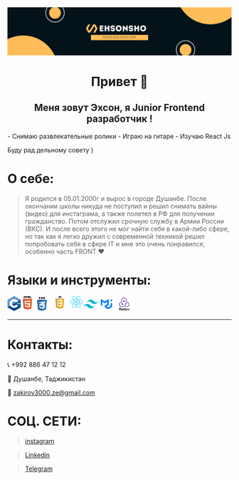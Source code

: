 <img src='./git banner.png'/>
<h1 align="center">
Привет 👋
</h1>
<h2 align="center">
 Меня зовут Эхсон, я Junior Frontend разработчик !
</h2>
- Снимаю развлекательные ролики
- Играю на гитаре
- Изучаю React Js

Буду рад дельному совету )

#

# О себе:

> Я родился в 05.01.2000г
> и вырос в городе Душанбе.
> После окончании школы никуда не поступил и решил снимать вайны (видео) для инстаграма, а также полетел в РФ для получении гражданство. Потом отслужил срочную службу в Армии России (ВКС).
> И после всего этого не мог найти себя в какой-либо сфере, но так как я легко дружил с современной техникой
> решил попробовать себя в сфере IT и мне это очень понравился, особенно часть FRONT ♥

# Языки и инструменты:

<img align='left' src="./icons/C++.png" width='30px'/>
<img align='left' src="./icons/html.png" width='30px'/>
<img align='left' src="./icons/css.png" width='35px'/>
<img align='left' src="./icons/js.png" width='45px'/>
<img align='left' src="./icons/React.png" width='30px'/>
<img align='left' src="./icons/Tailwind.png" width='35px'/>
<img align='left' src="./icons/MUI logo.png" width='35px'/>
<img  src="./icons/Redux.png" width='45px'/>
 
--------
# Контакты:

📞 +992 886 47 12 12

📍 Душанбе, Таджикистан

📧 zakirov3000.ze@gmail.com

#

# СОЦ. СЕТИ:

> [instagram](https://www.instagram.com/ehsonback/)

> [Linkedin](https://www.linkedin.com/in/ehson-zokirov/)

> [Telegram](https://t.me/ehsonsho)
